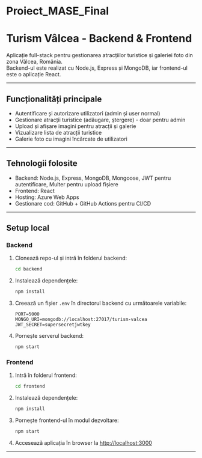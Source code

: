 # Proiect_MASE_Final

# Turism Vâlcea - Backend & Frontend

Aplicație full-stack pentru gestionarea atracțiilor turistice și galeriei foto din zona Vâlcea, România.  
Backend-ul este realizat cu Node.js, Express și MongoDB, iar frontend-ul este o aplicație React.

---

## Funcționalități principale

- Autentificare și autorizare utilizatori (admin și user normal)
- Gestionare atracții turistice (adăugare, ștergere) - doar pentru admin
- Upload și afișare imagini pentru atracții și galerie
- Vizualizare lista de atracții turistice
- Galerie foto cu imagini încărcate de utilizatori

---

## Tehnologii folosite

- Backend: Node.js, Express, MongoDB, Mongoose, JWT pentru autentificare, Multer pentru upload fișiere
- Frontend: React
- Hosting: Azure Web Apps
- Gestionare cod: GitHub + GitHub Actions pentru CI/CD

---

## Setup local

### Backend

1. Clonează repo-ul și intră în folderul backend:
    ```bash
    cd backend
    ```
2. Instalează dependențele:
    ```bash
    npm install
    ```
3. Creează un fișier `.env` în directorul backend cu următoarele variabile:
    ```
    PORT=5000
    MONGO_URI=mongodb://localhost:27017/turism-valcea
    JWT_SECRET=supersecretjwtkey
    ```
4. Pornește serverul backend:
    ```bash
    npm start
    ```

### Frontend

1. Intră în folderul frontend:
    ```bash
    cd frontend
    ```
2. Instalează dependențele:
    ```bash
    npm install
    ```
3. Pornește frontend-ul în modul dezvoltare:
    ```bash
    npm start
    ```
4. Accesează aplicația în browser la [http://localhost:3000](http://localhost:3000)

---


